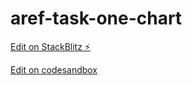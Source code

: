 # aref-task-one-chart

[Edit on StackBlitz ⚡️](https://stackblitz.com/edit/react-db72rz)

[Edit on codesandbox](https://codesandbox.io/s/aref-task-one-chart-ctlmjm?file=/src/App.js)
